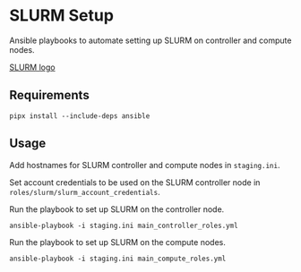 # SLURM Setup

Ansible playbooks to automate setting up SLURM on controller and compute nodes.

[SLURM logo](./slurm.png)

## Requirements

```shell
pipx install --include-deps ansible
```

## Usage

Add hostnames for SLURM controller and compute nodes in `staging.ini`.

Set account credentials to be used on the SLURM controller node in `roles/slurm/slurm_account_credentials`.

Run the playbook to set up SLURM on the controller node.

```shell
ansible-playbook -i staging.ini main_controller_roles.yml
```

Run the playbook to set up SLURM on the compute nodes.

```shell
ansible-playbook -i staging.ini main_compute_roles.yml
```
